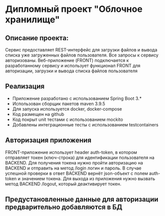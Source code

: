 # Дипломный проект "Облочное хранилище"

## Описание проекта:
Сервис предоставляет REST-интерфейс для загрузки файлов и вывода списка уже загруженных файлов пользователя. Все запросы к сервису авторизованы. Веб-приложение (FRONT)  подключается к разработанному сервису и использует функционал FRONT для авторизации, загрузки и вывода списка файлов пользователя

## Реализация
* Приложение разработано с использованием Spring Boot 3.*
* Использован сборщик пакетов maven 3.9.5
* Для запуска используется docker, docker-compose
* Код размещен на github
* Код покрыт unit тестами с использованием mockito
* Добавлены интеграционные тесты с использованием testcontainers

## Авторизация приложения
FRONT-приложение использует header auth-token, в котором отправляет токен (ключ-строка) для идентификации пользователя на BACKEND. Для получения токена нужно пройти авторизацию на BACKEND и отправить на метод /login логин и пароль. В случае успешной проверки в ответ BACKEND вернёт json-объект с полем auth-token и значением токена. Для выхода из приложения нужно вызвать метод BACKEND /logout, который деактивирует токен. 

## Предустановленные данные для авторизации предварительно добавляются в БД
